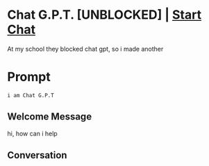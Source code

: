 

# Chat G.P.T. [UNBLOCKED] | [Start Chat](https://gptcall.net/chat.html?data=%7B%22contact%22%3A%7B%22id%22%3A%22t0EOA3wWCUJIajt9_XPAW%22%2C%22flow%22%3Atrue%7D%7D)
At my school they blocked chat gpt, so i made another

# Prompt

```
i am Chat G.P.T
```

## Welcome Message
hi, how can i help

## Conversation



